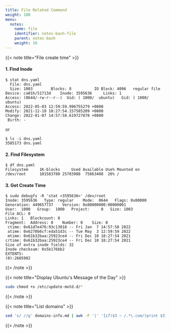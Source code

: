 ```yaml
---
title: File Related Command
weight: 100
menu:
  notes:
    name: file
    identifier: notes-bash-file
    parent: notes-bash
    weight: 10
---
```


{{< note title="File create time" >}}

#### 1. Find Inode

```shell
$ stat dns.yaml
  File: dns.yaml
  Size: 1003        Blocks: 8          IO Block: 4096   regular file
Device: ca01h/51713d    Inode: 3595636     Links: 1
Access: (0644/-rw-r--r--)  Uid: ( 1000/  ubuntu)   Gid: ( 1000/  ubuntu)
Access: 2022-05-03 12:59:59.996755279 +0800
Modify: 2021-12-10 18:27:54.157585209 +0800
Change: 2022-01-07 14:57:58.619727878 +0800
 Birth: -
```

or

```shell
$ ls -i dns.yaml
3585173 dns.yaml
```

#### 2. Find Filesystem

```shell
$ df dns.yaml
Filesystem     1K-blocks     Used Available Use% Mounted on
/dev/root      101583780 25703988  75863408  26% /
```

#### 3. Get Create Time

```shell
$ sudo debugfs -R 'stat <3595636>' /dev/root
Inode: 3595636   Type: regular    Mode:  0644   Flags: 0x80000
Generation: 449657737    Version: 0x00000000:00000001
User:  1000   Group:  1000   Project:     0   Size: 1003
File ACL: 0
Links: 1   Blockcount: 8
Fragment:  Address: 0    Number: 0    Size: 0
 ctime: 0x61d7e476:93c13018 -- Fri Jan  7 14:57:58 2022
 atime: 0x6270b6cf:eda51d3c -- Tue May  3 12:59:59 2022
 mtime: 0x61b32baa:25923ce4 -- Fri Dec 10 18:27:54 2021
crtime: 0x61b32baa:25923ce4 -- Fri Dec 10 18:27:54 2021
Size of extra inode fields: 32
Inode checksum: 0x5b176bb2
EXTENTS:
(0):2665902
```

{{< /note >}}

{{< note title="Display Ubuntu's Message of the Day" >}}

```bash
sudo chmod +x /etc/update-motd.d/*
```

{{< /note >}}

{{< note title="List domains" >}}

```bash
sed 's/ //g' domains-info.md | awk -F '|' '{if($3 ~ /.*\.com/)print $3}' | sort | uniq
```

{{< /note >}}
